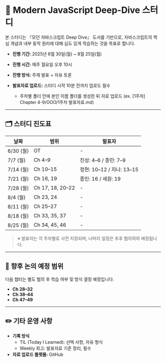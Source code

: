 # 📘 Modern JavaScript Deep-Dive 스터디

본 스터디는 『모던 자바스크립트 Deep Dive』 도서를 기반으로, 자바스크립트의 핵심 개념과 내부 동작 원리에 대해 심도 있게 학습하는 것을 목표로 합니다.

- **진행 기간:** 2025년 6월 30일(월) ~ 8월 25일(월)
- **진행 시간:** 매주 월요일 오후 10시
- **진행 방식:** 주제 발표 + 자유 토론
- **발표자료 업로드:** 스터디 시작 10분 전까지 업로드 필수
  
  - 주차별 폴더 안에 본인 이름 폴더를 생성한 뒤 자료 업로드 (ex. [1주차] Chapter 4-9/OOO/1주차 발표자료.md) 



---

## 🗂️ 스터디 진도표

| 날짜 | 범위 | 발표자 |
|------|------|--------|
| 6/30 (월) | OT | - |
| 7/7 (월) | Ch 4–9 | 진성: 4–6 / 종민: 7–9 |
| 7/14 (월) | Ch 10–15 | 정현: 10–12 / 지나: 13–15 |
| 7/21 (월) | Ch 16, 19 | 종민: 16 / 세원: 19 |
| 7/28 (월) | Ch 17, 18, 20–22 | - |
| 8/4 (월) | Ch 23, 24 | - |
| 8/11 (월) | Ch 25–27 | - |
| 8/18 (월) | Ch 33, 35, 37 | - |
| 8/25 (월) | Ch 34, 45, 46 | - |

> ※ 발표자는 각 주차별로 사전 지정되며, 나머지 일정은 추후 협의하여 배정됩니다.

---

## 📌 향후 논의 예정 범위

다음 챕터는 별도 협의 후 학습 여부 및 방식 결정 예정입니다.

- **Ch 28–32**
- **Ch 38–44**
- **Ch 47–49**

---

## ✏️ 기타 운영 사항

- **기록 방식**
  - TIL (Today I Learned): 선택 사항, 자유 형식
  - Weekly 회고: 발표자료 기준 정리, 필수
- **자료 업로드 플랫폼:** GitHub
